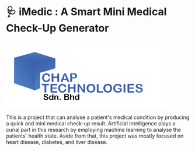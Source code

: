 # 🩺 iMedic : A Smart Mini Medical Check-Up Generator

![](Documentation\Assets\Overview_and_Summary\logo.png)

This is a project that can analyse a patient's medical condition by producing a quick and mini medical check-up result. Artificial Intelligence plays a curial part in this research by employing machine learning to analyse the patients' health state. Aside from that, this project was mostly focused on heart disease, diabetes, and liver disease.






